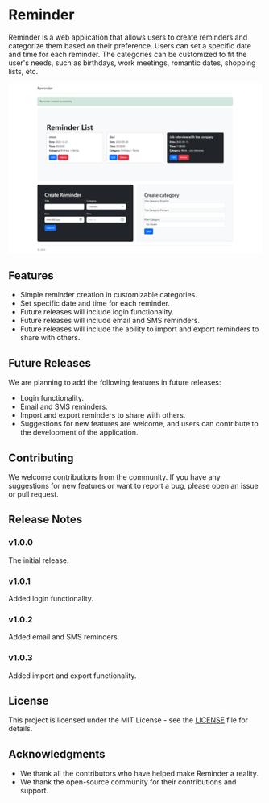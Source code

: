 # Reminder

Reminder is a web application that allows users to create reminders and categorize them based on their preference. Users can set a specific date and time for each reminder. The categories can be customized to fit the user's needs, such as birthdays, work meetings, romantic dates, shopping lists, etc.

![Screenshot of the Reminder App](https://github.com/mdabagh/reminder/blob/main/Reminder.png)

## Features

- Simple reminder creation in customizable categories.
- Set specific date and time for each reminder.
- Future releases will include login functionality.
- Future releases will include email and SMS reminders.
- Future releases will include the ability to import and export reminders to share with others.

## Future Releases

We are planning to add the following features in future releases:

- Login functionality.
- Email and SMS reminders.
- Import and export reminders to share with others.
- Suggestions for new features are welcome, and users can contribute to the development of the application.

## Contributing

We welcome contributions from the community. If you have any suggestions for new features or want to report a bug, please open an issue or pull request. 

## Release Notes
### v1.0.0
The initial release.

### v1.0.1
Added login functionality.

### v1.0.2
Added email and SMS reminders.

### v1.0.3
Added import and export functionality.

## License

This project is licensed under the MIT License - see the [LICENSE](LICENSE) file for details.

## Acknowledgments

- We thank all the contributors who have helped make Reminder a reality.
- We thank the open-source community for their contributions and support.
